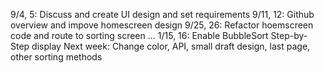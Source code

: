 9/4, 5: Discuss and create UI design and set requirements
9/11, 12: Github overview and impove homescreen design
9/25, 26: Refactor hoemscreen code and route to sorting screen
...
1/15, 16: Enable BubbleSort Step-by-Step display
Next week: 
    Change color, API, small draft design, last page, other sorting methods

